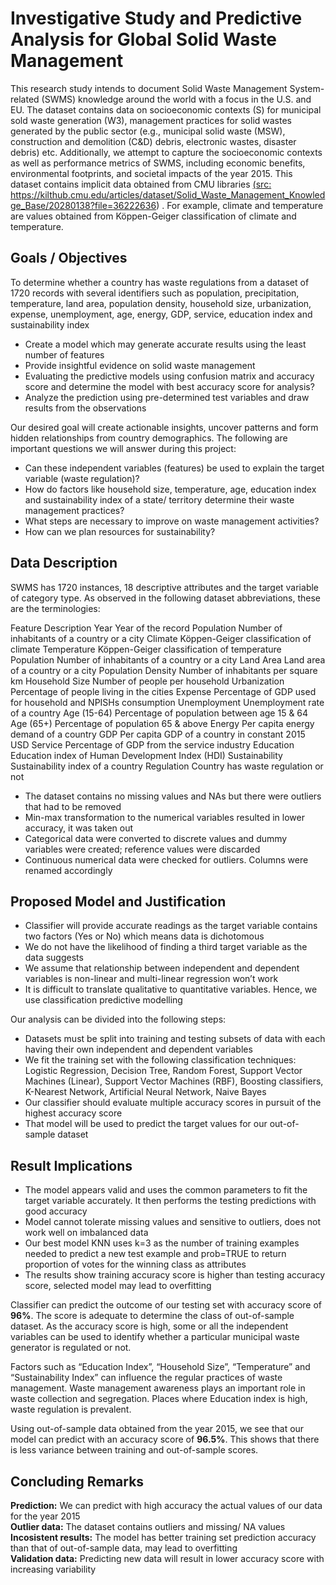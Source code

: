 # Investigative Study and Predictive Analysis for Global Solid Waste Management

This research study intends to document Solid Waste Management System-related (SWMS) knowledge around the world with a focus in the U.S. and EU. The dataset contains data on socioeconomic contexts (S) for municipal sold waste generation (W3), management practices for solid wastes generated by the public sector (e.g., municipal solid waste (MSW), construction and demolition (C&D) debris, electronic wastes, disaster debris) etc. Additionally, we attempt to capture the socioeconomic contexts as well as performance metrics of SWMS, including economic benefits, environmental footprints, and societal impacts of the year 2015. This dataset contains implicit data obtained from CMU libraries <a href="Solid Waste Management">(src: https://kilthub.cmu.edu/articles/dataset/Solid_Waste_Management_Knowledge_Base/20280138?file=36222636)</a> . For example, climate and temperature are values obtained from Köppen-Geiger classification of climate and temperature.


## Goals / Objectives

To determine whether a country has waste regulations from a dataset of 1720 records with several identifiers such as population, precipitation, temperature, land area, population density, household size, urbanization, expense, unemployment, age, energy, GDP, service, education index and sustainability index
<ul>
  <li>Create a model which may generate accurate results using the least number of features</li>
  <li>Provide insightful evidence on solid waste management</li>
  <li>Evaluating the predictive models using confusion matrix and accuracy score and determine the model with best accuracy score for analysis?</li>
  <li>Analyze the prediction using pre-determined test variables and draw results from the observations</li>
</ul>

Our desired goal will create actionable insights, uncover patterns and form hidden relationships from country demographics. The following are important questions we will answer during this project:

<ul>
  <li>Can these independent variables (features) be used to explain the target variable (waste regulation)?</li>
  <li>How do factors like household size, temperature, age, education index and sustainability index of a state/ territory determine their waste management practices?   </li>
  <li>What steps are necessary to improve on waste management activities?</li>
  <li>How can we plan resources for sustainability?</li>
</ul>


## Data Description

SWMS has 1720 instances, 18 descriptive attributes and the target variable of category type. As observed in the following dataset abbreviations, these are the terminologies:

Feature	Description
Year	Year of the record
Population	Number of inhabitants of a country or a city
Climate	Köppen-Geiger classification of climate
Temperature	Köppen-Geiger classification of temperature
Population	Number of inhabitants of a country or a city
Land Area	Land area of a country or a city
Population Density	Number of inhabitants per square km
Household Size	Number of people per household
Urbanization	Percentage of people living in the cities
Expense	Percentage of GDP used for household and NPISHs consumption
Unemployment	Unemployment rate of a country
Age (15-64)	Percentage of population between age 15 & 64
Age (65+)	Percentage of population 65 & above
Energy	Per capita energy demand of a country
GDP	Per capita GDP of a country in constant 2015 USD
Service	Percentage of GDP from the service industry
Education	Education index of Human Development Index (HDI)
Sustainability	Sustainability index of a country
Regulation	Country has waste regulation or not

<ul>
  <li>The dataset contains no missing values and NAs but there were outliers that had to be removed</li>
  <li>Min-max transformation to the numerical variables resulted in lower accuracy, it was taken out</li>
  <li>Categorical data were converted to discrete values and dummy variables were created; reference values were discarded</li>
  <li>Continuous numerical data were checked for outliers. Columns were renamed accordingly</li>
</ul>


## Proposed Model and Justification

<ul>
  <li>Classifier will provide accurate readings as the target variable contains two factors (Yes or No) which means data is dichotomous</li>
  <li>We do not have the likelihood of finding a third target variable as the data suggests</li>
  <li>We assume that relationship between independent and dependent variables is non-linear and multi-linear regression won’t work</li>
  <li>It is difficult to translate qualitative to quantitative variables. Hence, we use classification predictive modelling</li>
</ul>

Our analysis can be divided into the following steps:

<ul>
  <li>Datasets must be split into training and testing subsets of data with each having their own independent and dependent variables</li>
  <li>We fit the training set with the following classification techniques: Logistic Regression, Decision Tree, Random Forest, Support Vector Machines (Linear),         Support Vector Machines (RBF), Boosting classifiers, K-Nearest Network, Artificial Neural Network, Naive Bayes</li>
  <li>Our classifier should evaluate multiple accuracy scores in pursuit of the highest accuracy score</li>
  <li>That model will be used to predict the target values for our out-of-sample dataset</li>
</ul>


## Result Implications

<ul>
  <li>The model appears valid and uses the common parameters to fit the target variable accurately. It then performs the testing predictions with good accuracy</li>
  <li>Model cannot tolerate missing values and sensitive to outliers, does not work well on imbalanced data</li>
  <li>Our best model KNN uses k=3 as the number of training examples needed to predict a new test example and prob=TRUE to return proportion of votes for the winning     class as attributes</li>
  <li>The results show training accuracy score is higher than testing accuracy score, selected model may lead to overfitting</li>
</ul>

Classifier can predict the outcome of our testing set with accuracy score of <b>96%</b>. The score is adequate to determine the class of out-of-sample dataset. As the accuracy score is high, some or all the independent variables can be used to identify whether a particular municipal waste generator is regulated or not.

Factors such as “Education Index”, “Household Size”, “Temperature” and “Sustainability Index” can influence the regular practices of waste management. Waste management awareness plays an important role in waste collection and segregation. Places where Education index is high, waste regulation is prevalent.

Using out-of-sample data obtained from the year 2015, we see that our model can predict with an accuracy score of <b>96.5%</b>. This shows that there is less variance between training and out-of-sample scores.


## Concluding Remarks

<b>Prediction:</b> We can predict with high accuracy the actual values of our data for the year 2015
<br /><b>Outlier data:</b> The dataset contains outliers and missing/ NA values
<br /><b>Incosistent results:</b> The model has better training set prediction accuracy than that of out-of-sample data, may lead to overfitting
<br /><b>Validation data:</b> Predicting new data will result in lower accuracy score with increasing variability
